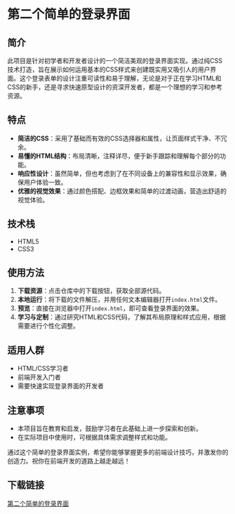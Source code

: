 # 第二个简单的登录界面

## 简介

此项目是针对初学者和开发者设计的一个简洁美观的登录界面实现。通过纯CSS技术打造，旨在展示如何运用基本的CSS样式来创建既实用又吸引人的用户界面。这个登录表单的设计注重可读性和易于理解，无论是对于正在学习HTML和CSS的新手，还是寻求快速原型设计的资深开发者，都是一个理想的学习和参考资源。

## 特点

- **简洁的CSS**：采用了基础而有效的CSS选择器和属性，让页面样式干净、不冗余。
- **易懂的HTML结构**：布局清晰，注释详尽，便于新手跟踪和理解每个部分的功能。
- **响应性设计**：虽然简单，但也考虑到了在不同设备上的兼容性和显示效果，确保用户体验一致。
- **优雅的视觉效果**：通过颜色搭配、边框效果和简单的过渡动画，营造出舒适的视觉体验。

## 技术栈

- HTML5
- CSS3

## 使用方法

1. **下载资源**：点击仓库中的下载按钮，获取全部源代码。
2. **本地运行**：将下载的文件解压，并用任何文本编辑器打开`index.html`文件。
3. **预览**：直接在浏览器中打开`index.html`，即可查看登录界面的效果。
4. **学习与定制**：通过研究HTML和CSS代码，了解其布局原理和样式应用，根据需要进行个性化调整。

## 适用人群

- HTML/CSS学习者
- 前端开发入门者
- 需要快速实现登录界面的开发者

## 注意事项

- 本项目旨在教育和启发，鼓励学习者在此基础上进一步探索和创新。
- 在实际项目中使用时，可根据具体需求调整样式和功能。

通过这个简单的登录界面实例，希望你能够掌握更多的前端设计技巧，并激发你的创造力。祝你在前端开发的道路上越走越远！

## 下载链接

[第二个简单的登录界面](https://pan.quark.cn/s/0c09c68ce59d)